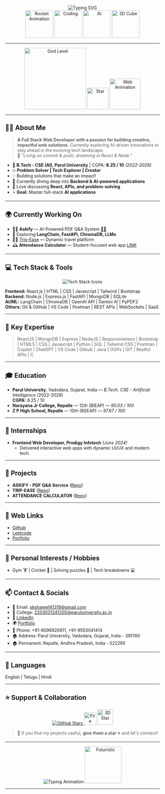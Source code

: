 <!-- 
  STUNNING 3D ANIMATED GOD-LEVEL PROFILE README
  All details filled from your resume + About + Portfolio
  Upload GIFs to your repo's assets/ for best effect!
-->

<div align="center">

  <!-- 3D Animated Greeting -->
  <img src="https://readme-typing-svg.herokuapp.com?font=Fira+Code&size=35&duration=3000&pause=500&color=36D1C4&vCenter=true&multiline=true&width=900&height=100&lines=Hey%2C+I'm+Shaik+Shareef!;AI-Powered+Developer+%7C+MERN+Stack+Enthusiast;Full+Stack+Web+%2B+AI+%2B+Problem+Solver+%F0%9F%9A%80%F0%9F%92%A1;Living+on+commit+%26+push%2C+dreaming+in+React+%26+Node" alt="Typing SVG" />
  <br/>

  <!-- 3D Animated Rocket/Coding/AI GIFs -->
  <img src="https://raw.githubusercontent.com/skshareef41319s/skshareef41319s/main/assets/rocket.gif" alt="Rocket Animation" width="90"/>
  <img src="https://raw.githubusercontent.com/skshareef41319s/skshareef41319s/main/assets/coding.gif" alt="Coding" width="90"/>
  <img src="https://raw.githubusercontent.com/skshareef41319s/skshareef41319s/main/assets/ai.gif" alt="AI" width="90"/>
  <img src="https://raw.githubusercontent.com/skshareef41319s/skshareef41319s/main/assets/3d-cube.gif" alt="3D Cube" width="90"/>
</div>

---

<div align="center">

  <!-- God-level premium glassmorphism card -->
  <img src="https://raw.githubusercontent.com/skshareef41319s/skshareef41319s/main/assets/godlevel.gif" alt="God Level" width="200"/>
  <img src="https://raw.githubusercontent.com/skshareef41319s/skshareef41319s/main/assets/star.gif" alt="Star" width="70"/>
  <img src="https://raw.githubusercontent.com/skshareef41319s/skshareef41319s/main/assets/3d-web.gif" alt="Web Animation" width="100"/>
</div>

---

## 👨‍💻 About Me

> **A Full Stack Web Developer with a passion for building creative, impactful web solutions.**
> Currently exploring AI-driven innovations to stay ahead in the evolving tech landscape.<br>
> 🎯 *"Living on commit & push; dreaming in React & Node."*

- 🏫 **B.Tech - CSE (AI), Parul University** | CGPA: **8.25 / 10** *(2022-2026)*
- 🔥 **Problem Solver | Tech Explorer | Creator**
- 💡 Building solutions that make an impact!
- 🌱 Currently diving deep into **Backend & AI-powered applications**
- 💬 Love discussing **React, APIs, and problem-solving**
- ⭐ **Goal:** Master full-stack **AI applications**

---

## 🌍 Currently Working On

- 🧑‍💻 **Askify** — AI-Powered PDF Q&A System [📄🤖](https://github.com/skshareef41319s/Askify)
- 🚀 Exploring **LangChain, FastAPI, ChromaDB, LLMs**
- 👨‍🔬 [Trip-Ease](https://github.com/skshareef41319s/TripEase) — Dynamic travel platform
- 🕰️ **Attendance Calculator** — Student-focused web app [LINK](https://github.com/skshareef41319s/ATTENDANCE-CALCULATOR)

---

## 💻 Tech Stack & Tools

<div align="center">
  <img src="https://skillicons.dev/icons?i=react,js,html,css,tailwind,nodejs,express,mongodb,sqlite,fastapi,python,git,github,postman,api,bootstrap,java,c" alt="Tech Stack Icons" />
</div>

**Frontend:** React.js | HTML | CSS | Javascript | Tailwind | Bootstrap  
**Backend:** Node.js | Express.js | FastAPI | MongoDB | SQLite  
**AI/ML:** LangChain | ChromaDB | OpenAI API | Gemini AI | PyPDF2  
**Others:** Git & GitHub | VS Code | Postman | REST APIs | WebSockets | SaaS

---

## 💎 Key Expertise

> ReactJS | MongoDB | Express | NodeJS | Responsiveness | Bootstrap | HTML5 | CSS | Javascript | Python | SQL | Tailwind CSS | Postman | Copilot | ChatGPT | VS Code | Github | Java | OOPs | GIT | Restful APIs | C

---

## 🎓 Education

- **Parul University**, Vadodara, Gujarat, India — *B.Tech. CSE - Artificial Intelligence* (2022-2026)  
  **CGPA:** 8.25 / 10
- **Narayana Jr College, Repalle** — 12th (BIEAP) — *90.03 / 100*
- **Z P High School, Repalle** — 10th (BSEAP) — *97.67 / 100*

---

## 💼 Internships

- **Frontend Web Developer, Prodigy Infotech** *(June 2024)*  
  - Delivered interactive web apps with dynamic UI/UX and modern tech.

---

## 🚀 Projects

- **ASKIFY - PDF Q&A Service** ([Repo](https://github.com/skshareef41319s/Askify))
- **TRIP-EASE** ([Repo](https://github.com/skshareef41319s/TripEase))
- **ATTENDANCE CALCULATOR** ([Repo](https://github.com/skshareef41319s/ATTENDANCE-CALCULATOR))

---

## 🔗 Web Links

- [Github](https://github.com/skshareef41319s)
- [Leetcode](https://leetcode.com/u/skshareef41319/)
- [Portfolio](https://skshareef41319s.github.io/portfolio/)

---

## 🧩 Personal Interests / Hobbies

- Gym 🏋️ | Cricket 🏏 | Solving puzzles 🧩 | Tech breakdowns 💻

---

## 📫 Contact & Socials

- 📧 Email: skshareef41319@gmail.com  
- 📧 College: 2203031241205@paruluniversity.ac.in
- 💼 [LinkedIn](https://www.linkedin.com/in/shareef-shaik-6374442a9/)
- 🌍 [Portfolio](https://skshareef41319s.github.io/portfolio/)
- 📱 Phone: +91-8096920611, +91-9553041414
- 🏠 Address: Parul University, Vadodara, Gujarat, India - 391760  
- 🏠 Permanent: Repalle, Andhra Pradesh, India - 522265

---

## 👑 Languages

English | Telugu | Hindi

---

## ⭐ Support & Collaboration

<div align="center">
  <a href="https://github.com/skshareef41319s?tab=repositories">
    <img src="https://img.shields.io/github/stars/skshareef41319s?style=social" alt="GitHub Stars" />
  </a>
  <img src="https://raw.githubusercontent.com/skshareef41319s/skshareef41319s/main/assets/fire.gif" alt="Fire Support" width="40"/>
  <img src="https://raw.githubusercontent.com/skshareef41319s/skshareef41319s/main/assets/3d-star.gif" alt="3D Star" width="50"/>
</div>

> 🚀 If you find my projects useful, **give them a star ⭐** and let's connect!

---

<div align="center">
  <img src="https://readme-typing-svg.herokuapp.com?font=Fira+Code&size=22&duration=3000&pause=1000&color=FFB86C&vCenter=true&width=600&height=50&lines=Let's+build+the+future+of+AI-powered+web+apps+together!+%F0%9F%9A%80%F0%9F%92%A1" alt="Typing Animation" />
  <img src="https://raw.githubusercontent.com/skshareef41319s/skshareef41319s/main/assets/futuristic.gif" alt="Futuristic" width="120"/>
</div>

---

<!--
  TIPS:
  - Upload your GIFs to assets/ in your profile repo for best effect!
  - You can use 3D, glassmorphism, and futuristic GIFs from Giphy/Tenor or your own creations.
  - For 3D/animated SVG banners, use https://github.com/DenverCoder1/readme-typing-svg and https://skillicons.dev
  - Keep your README updated with latest projects and cool badges.
  - This README is optimized for a premium, rich, animated effect on profile.
-->
